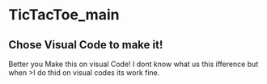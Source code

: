 # TicTacToe_main
## Chose Visual Code to make it!
Better you Make this on visual Code! I dont know what us this ifference but when >I do thid on visual codes its work fine. 
